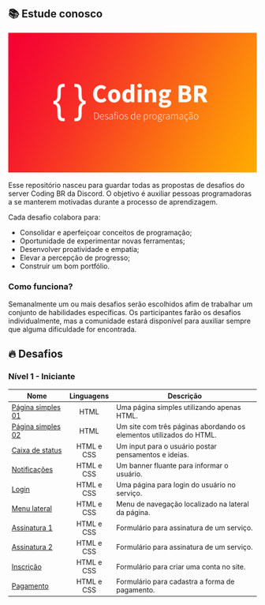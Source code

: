 ## :books: Estude conosco

![Banner Conding Br](./banner.png)

Esse repositório nasceu para guardar todas as propostas de desafios
do server Coding BR da Discord. O objetivo é auxiliar pessoas programadoras
a se manterem motivadas durante a processo de aprendizagem.

Cada desafio colabora para:

- Consolidar e aperfeiçoar conceitos de programação;
- Oportunidade de experimentar novas ferramentas;
- Desenvolver proatividade e empatia;
- Elevar a percepção de progresso;
- Construir um bom portfólio.

### Como funciona?
Semanalmente um ou mais desafios serão escolhidos afim de trabalhar um conjunto de habilidades específicas.
Os participantes farão os desafios individualmente, mas a comunidade estará disponível para auxiliar sempre
que alguma dificuldade for encontrada.

## :fire: Desafios

### Nível 1 - Iniciante
|       Nome      | Linguagens  | Descrição                                            |
|---------------|:------------:|------------------------------------------------------|
| [Página simples 01](https://imgur.com/YPaa20F) |    HTML    | Uma página simples utilizando apenas HTML.|
| [Página simples 02](https://imgur.com/a/kF8S2sQ) |    HTML    | Um site com três páginas abordando os elementos  utilizados do HTML.|
| [Caixa de status](https://dribbble.com/shots/6249841-DailyUI-081-Status-Update/attachments) | HTML e CSS | Um input para o usuário postar pensamentos e ideias.|
| [Notificações](https://dribbble.com/shots/9837444-Toast-Messages-v2/attachments/1870332?mode=media) | HTML e CSS | Um banner fluante para informar o usuário.|
| [Login](https://dribbble.com/shots/14213751-Welcome-Back/attachments/5853344?mode=media) | HTML e CSS | Uma página para login do usuário no serviço.|
| [Menu lateral](https://dribbble.com/shots/14050603-Web-Navigation/attachments/5669216?mode=media) | HTML e CSS | Menu de navegação localizado na lateral da página.|
| [Assinatura 1](https://dribbble.com/shots/11008463-Select-billing-period/attachments/2601617?mode=media) | HTML e CSS | Formulário para assinatura de um serviço.|
| [Assinatura 2](https://dribbble.com/shots/6330556-Billing-Dashboard/attachments) | HTML e CSS | Formulário para assinatura de um serviço.|
| [Inscrição](https://dribbble.com/shots/14019613-Sign-up-form) | HTML e CSS | Formulário para criar uma conta no site.|
| [Pagamento](https://dribbble.com/shots/2336027-Email-Receipt-Day-017-dailyui) | HTML e CSS | Formulário para cadastra a forma de pagamento.|
